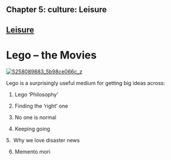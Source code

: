 Chapter  5: culture: Leisure
---------------------------

[Leisure](../category/culture/leisure-2/index.html)
---------------------------------------------------

Lego – the Movies
=================

[![5258089883\_5b98ce066c\_z](http://i2.wp.com/www.thebookoflife.org/wp-content/uploads/2015/08/5258089883_5b98ce066c_z.jpg?resize=635%2C346)](http://i1.wp.com/www.thebookoflife.org/wp-content/uploads/2015/08/5258089883_5b98ce066c_z.jpg)

Lego is a surprisingly useful medium for getting big ideas across:

1. Lego ‘Philosophy’

2. Finding the ‘right’ one

3. No one is normal

4. Keeping going

5.  Why we love disaster news

6. Memento mori

